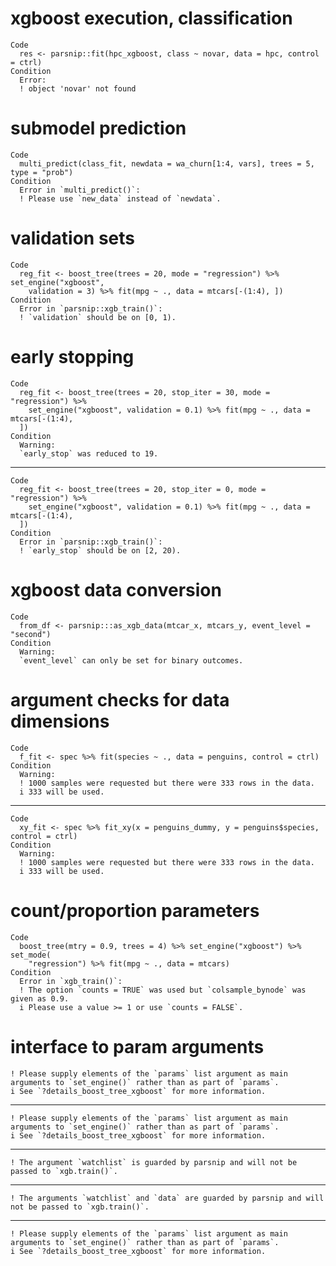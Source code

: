 # xgboost execution, classification

    Code
      res <- parsnip::fit(hpc_xgboost, class ~ novar, data = hpc, control = ctrl)
    Condition
      Error:
      ! object 'novar' not found

# submodel prediction

    Code
      multi_predict(class_fit, newdata = wa_churn[1:4, vars], trees = 5, type = "prob")
    Condition
      Error in `multi_predict()`:
      ! Please use `new_data` instead of `newdata`.

# validation sets

    Code
      reg_fit <- boost_tree(trees = 20, mode = "regression") %>% set_engine("xgboost",
        validation = 3) %>% fit(mpg ~ ., data = mtcars[-(1:4), ])
    Condition
      Error in `parsnip::xgb_train()`:
      ! `validation` should be on [0, 1).

# early stopping

    Code
      reg_fit <- boost_tree(trees = 20, stop_iter = 30, mode = "regression") %>%
        set_engine("xgboost", validation = 0.1) %>% fit(mpg ~ ., data = mtcars[-(1:4),
      ])
    Condition
      Warning:
      `early_stop` was reduced to 19.

---

    Code
      reg_fit <- boost_tree(trees = 20, stop_iter = 0, mode = "regression") %>%
        set_engine("xgboost", validation = 0.1) %>% fit(mpg ~ ., data = mtcars[-(1:4),
      ])
    Condition
      Error in `parsnip::xgb_train()`:
      ! `early_stop` should be on [2, 20).

# xgboost data conversion

    Code
      from_df <- parsnip:::as_xgb_data(mtcar_x, mtcars_y, event_level = "second")
    Condition
      Warning:
      `event_level` can only be set for binary outcomes.

# argument checks for data dimensions

    Code
      f_fit <- spec %>% fit(species ~ ., data = penguins, control = ctrl)
    Condition
      Warning:
      ! 1000 samples were requested but there were 333 rows in the data.
      i 333 will be used.

---

    Code
      xy_fit <- spec %>% fit_xy(x = penguins_dummy, y = penguins$species, control = ctrl)
    Condition
      Warning:
      ! 1000 samples were requested but there were 333 rows in the data.
      i 333 will be used.

# count/proportion parameters

    Code
      boost_tree(mtry = 0.9, trees = 4) %>% set_engine("xgboost") %>% set_mode(
        "regression") %>% fit(mpg ~ ., data = mtcars)
    Condition
      Error in `xgb_train()`:
      ! The option `counts = TRUE` was used but `colsample_bynode` was given as 0.9.
      i Please use a value >= 1 or use `counts = FALSE`.

# interface to param arguments

    ! Please supply elements of the `params` list argument as main arguments to `set_engine()` rather than as part of `params`.
    i See `?details_boost_tree_xgboost` for more information.

---

    ! Please supply elements of the `params` list argument as main arguments to `set_engine()` rather than as part of `params`.
    i See `?details_boost_tree_xgboost` for more information.

---

    ! The argument `watchlist` is guarded by parsnip and will not be passed to `xgb.train()`.

---

    ! The arguments `watchlist` and `data` are guarded by parsnip and will not be passed to `xgb.train()`.

---

    ! Please supply elements of the `params` list argument as main arguments to `set_engine()` rather than as part of `params`.
    i See `?details_boost_tree_xgboost` for more information.


